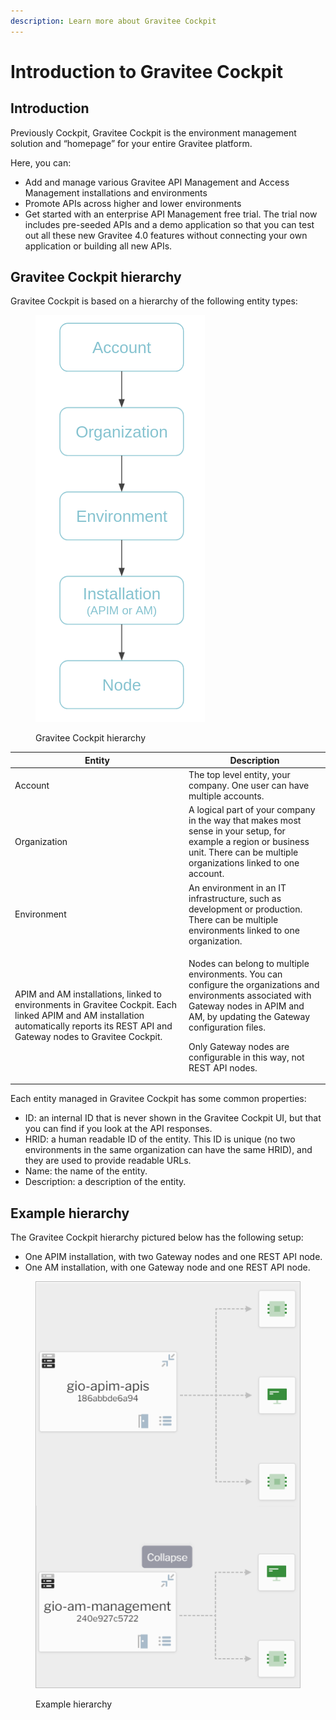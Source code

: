 ```yaml
---
description: Learn more about Gravitee Cockpit
---
```


# Introduction to Gravitee Cockpit

## Introduction

Previously Cockpit, Gravitee Cockpit is the environment management solution and “homepage” for your entire Gravitee platform.

Here, you can:

* Add and manage various Gravitee API Management and Access Management installations and environments
* Promote APIs across higher and lower environments
* Get started with an enterprise API Management free trial. The trial now includes pre-seeded APIs and a demo application so that you can test out all these new Gravitee 4.0 features without connecting your own application or building all new APIs.

## Gravitee Cockpit hierarchy

Gravitee Cockpit is based on a hierarchy of the following entity types:

<figure><img src=".gitbook/assets/image (1).png" alt=""><figcaption><p>Gravitee Cockpit hierarchy</p></figcaption></figure>

<table><thead><tr><th width="264.008547008547">Entity</th><th>Description</th></tr></thead><tbody><tr><td>Account</td><td>The top level entity, your company. One user can have multiple accounts.</td></tr><tr><td>Organization</td><td>A logical part of your company in the way that makes most sense in your setup, for example a region or business unit. There can be multiple organizations linked to one account.</td></tr><tr><td>Environment</td><td>An environment in an IT infrastructure, such as development or production. There can be multiple environments linked to one organization.</td></tr><tr><td>APIM and AM installations, linked to environments in Gravitee Cockpit. Each linked APIM and AM installation automatically reports its REST API and Gateway nodes to Gravitee Cockpit.</td><td><p>Nodes can belong to multiple environments. You can configure the organizations and environments associated with Gateway nodes in APIM and AM, by updating the Gateway configuration files.</p><p>Only Gateway nodes are configurable in this way, not REST API nodes.</p></td></tr></tbody></table>

Each entity managed in Gravitee Cockpit has some common properties:

* ID: an internal ID that is never shown in the Gravitee Cockpit UI, but that you can find if you look at the API responses.
* HRID: a human readable ID of the entity. This ID is unique (no two environments in the same organization can have the same HRID), and they are used to provide readable URLs.
* Name: the name of the entity.
* Description: a description of the entity.

## Example hierarchy

The Gravitee Cockpit hierarchy pictured below has the following setup:

* One APIM installation, with two Gateway nodes and one REST API node.
* One AM installation, with one Gateway node and one REST API node.

<figure><img src=".gitbook/assets/image.png" alt=""><figcaption><p>Example hierarchy</p></figcaption></figure>
